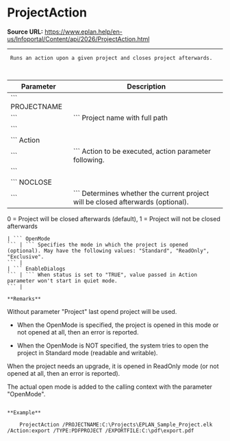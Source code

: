 # ProjectAction

**Source URL:** https://www.eplan.help/en-us/Infoportal/Content/api/2026/ProjectAction.html

---

```
 Runs an action upon a given project and closes project afterwards.
 
```

  

| Parameter | Description |
| --- | --- |
| ``` PROJECTNAME ``` | ``` Project name with full path ``` |
| ``` Action ``` | ``` Action to be executed, action parameter following. ``` |
| ``` NOCLOSE ``` | ``` Determines whether the current project will be closed afterwards (optional).  0 = Project will be closed afterwards (default),  1 = Project will not be closed afterwards ``` |
| ``` OpenMode ``` | ``` Specifies the mode in which the project is opened (optional). May have the following values: "Standard", "ReadOnly", "Exclusive". ``` |
| ``` EnableDialogs ``` | ``` When status is set to "TRUE", value passed in Action parameter won't start in quiet mode. ``` |

**Remarks**

```
Without parameter "Project" last opend project will be used.
 * When the OpenMode is specified, the project is opened in this mode or not opened at all, then an error is reported.
 * When the OpenMode is NOT specified, the system tries to open the project in Standard mode (readable and writable).
 When the project needs an upgrade, it is opened in ReadOnly mode (or not opened at all, then an error is reported).
 The actual open mode is added to the calling context with the parameter "OpenMode".
 
```

**Example**

```
        ProjectAction /PROJECTNAME:C:\Projects\EPLAN_Sample_Project.elk /Action:export /TYPE:PDFPROJECT /EXPORTFILE:C:\pdf\export.pdf
   
```